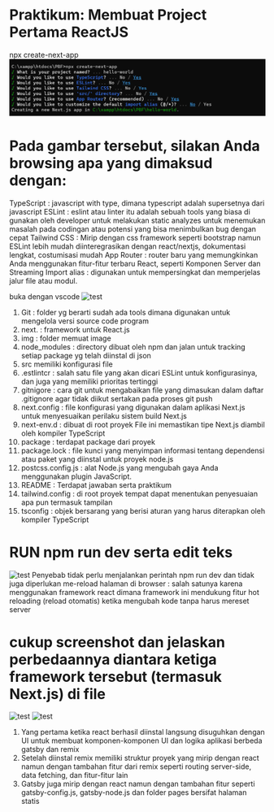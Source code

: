 # Praktikum: Membuat Project Pertama ReactJS
npx create-next-app
![test](/2/1.png)


# Pada gambar tersebut, silakan Anda browsing apa yang dimaksud dengan:

TypeScript : javascript with type, dimana typescript adalah supersetnya dari javascript
ESLint : eslint atau linter itu adalah sebuah tools yang biasa di gunakan oleh developer untuk melakukan static analyzes untuk menemukan masalah pada codingan atau potensi yang bisa menimbulkan bug dengan cepat
Tailwind CSS : Mirip dengan css framework seperti bootstrap namun ESLint lebih mudah diinteregrasikan dengan react/nextjs, dokumentasi lengkat, costumisasi mudah 
App Router : router baru yang memungkinkan Anda menggunakan fitur-fitur terbaru React, seperti Komponen Server dan Streaming
Import alias : digunakan untuk mempersingkat dan memperjelas jalur file atau modul.

buka dengan vscode
![test](/2.png)
1. Git : folder yg berarti sudah ada tools dimana digunakan untuk mengelola versi source code program 
2. next. : framework untuk React.js
3. img : folder memuat image
4. node_modules : directory dibuat oleh npm dan jalan untuk tracking setiap package yg telah diinstal di json
5. src memiliki konfigurasi file 
6. .estlintcr : salah satu file yang akan dicari ESLint untuk konfigurasinya, dan juga yang memiliki prioritas tertinggi
7. gitnigore :  cara git untuk mengabaikan file yang dimasukan dalam daftar .gitignore agar tidak diikut sertakan pada proses git push
8. next.config : file konfigurasi yang digunakan dalam aplikasi Next.js untuk menyesuaikan perilaku sistem build Next.js
9. next-env.d : dibuat di root proyek File ini memastikan tipe Next.js diambil oleh kompiler TypeScript
10. package : terdapat package dari proyek
11. package.lock : file kunci yang menyimpan informasi tentang dependensi atau paket yang diinstal untuk proyek node.js
12. postcss.config.js : alat Node.js yang mengubah gaya Anda menggunakan plugin JavaScript.
13. README : Terdapat jawaban serta praktikum
14. tailwind.config : di root proyek tempat dapat menentukan penyesuaian apa pun termasuk tampilan
15. tsconfig : objek bersarang yang berisi aturan yang harus diterapkan oleh kompiler TypeScript

# RUN npm run dev serta edit teks
![test](/3.png)
Penyebab tidak perlu menjalankan perintah npm run dev dan tidak juga diperlukan me-reload halaman di browser : salah satunya karena menggunakan framework react dimana framework ini mendukung fitur hot reloading (reload otomatis) ketika mengubah kode tanpa harus mereset server

# cukup screenshot dan jelaskan perbedaannya diantara ketiga framework tersebut (termasuk Next.js) di file
![test](/4.png) 
![test](/5.png)

1. Yang pertama ketika react berhasil diinstal langsung disuguhkan dengan UI untuk membuat komponen-komponen UI dan logika aplikasi berbeda gatsby dan remix
2. Setelah diinstal remix memiliki struktur proyek yang mirip dengan react namun dengan tambahan fitur dari remix seperti routing server-side, data fetching, dan fitur-fitur lain
3. Gatsby juga mirip dengan react namun dengan tambahan fitur seperti gatsby-config.js, gatsby-node.js dan folder pages bersifat halaman statis




